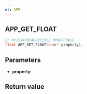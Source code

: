 ```yaml
---
ns: APP
---
```

## APP_GET_FLOAT

```c
// 0x1514FB24C02C2322 0xD87F3A1C
float APP_GET_FLOAT(char* property);
```


## Parameters
* **property**: 

## Return value

